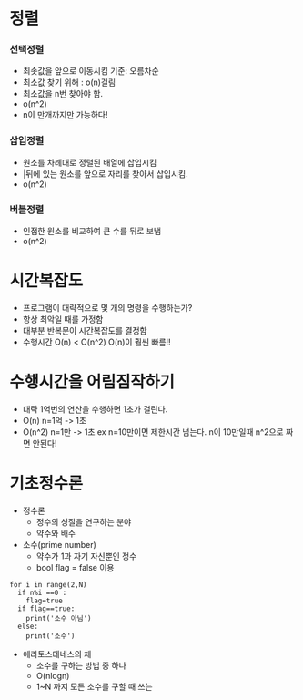 # 정렬
### 선택정렬
- 최솟값을 앞으로 이동시킴 기준: 오름차순
- 최소값 찾기 위해 : o(n)걸림
- 최소값을 n번 찾아야 함.
- o(n^2)
- n이 만개까지만 가능하다!

### 삽입정렬
- 원소를 차례대로 정렬된 배열에 삽입시킴
- |뒤에 있는 원소를 앞으로 자리를 찾아서 삽입시킴.
- o(n^2)

### 버블정렬
- 인접한 원소를 비교하여 큰 수를 뒤로 보냄 
- o(n^2)


# 시간복잡도
* 프로그램이 대략적으로 몇 개의 명령을 수행하는가?
* 항상 최악일 때를 가정함
* 대부분 반복문이 시간복잡도를 결정함
* 수행시간 O(n) < O(n^2) O(n)이 훨씬 빠름!!

# 수행시간을 어림짐작하기
* 대략 1억번의 연산을 수행하면 1초가 걸린다.
* O(n) n=1억 -> 1초
* O(n^2) n=1만 -> 1초  ex n=10만이면 제한시간 넘는다. n이 10만일때 n^2으로 짜면 안된다!

# 기초정수론
* 정수론
  - 정수의 성질을 연구하는 분야
  - 약수와 배수
* 소수(prime number)
  - 약수가 1과 자기 자신뿐인 정수
  - bool flag = false 이용
  
```
for i in range(2,N)
  if n%i ==0 :
    flag=true
  if flag==true:
    print('소수 아님')
  else:
    print('소수')
```
* 에라토스테네스의 체
  - 소수를 구하는 방법 중 하나
  - O(nlogn)
  - 1~N 까지 모든 소수를 구할 때 쓰는 
